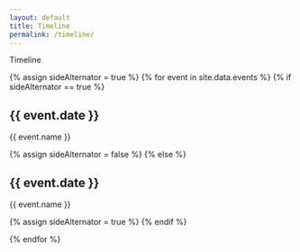 ```yaml
---
layout: default
title: Timeline
permalink: /timeline/
---
```


Timeline



 <div class="timeline">
  {% assign sideAlternator = true %}
  {% for event in site.data.events %}
    {% if sideAlternator == true %}
  <div class="container left">
    <div class="content">
      <h2>{{ event.date }}</h2>
      <p>{{ event.name }}</p>
    </div>
  </div>
    {% assign sideAlternator = false %}
    {% else %}
  <div class="container right">
    <div class="content">
      <h2>{{ event.date }}</h2>
      <p>{{ event.name }}</p>
    </div>
  </div>
    {% assign sideAlternator = true %}
    {% endif %}

  {% endfor %}

</div> 